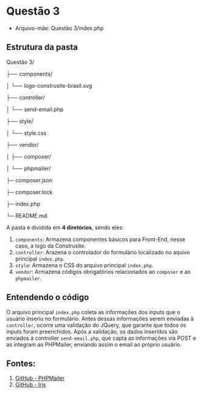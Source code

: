# Questão 3

- Arquivo-mãe: Questão 3/index.php

## Estrutura da pasta
Questão 3/

├── components/

│   └── logo-construsite-brasil.svg

├── controller/

│   └── send-email.php

├── style/

│   └── style.css

├── vendor/

│   ├── composer/

│   └── phpmailer/

├─ composer.json

├─ composer.lock

├─ index.php

└─ README.md

A pasta é dividida em **4 diretórios**, sendo eles:
1. `components`: Armazena componentes básicos para Front-End, nesse caso, a logo da Construsite.
2. `controller`: Arazena o controlador do formulário localizado no aquivo principal `index.php`.
3. `style`: Armazena o CSS do arquivo principal `index.php`.
4. `vendor`: Armazena códigos obrigatórios relacionados ao `composer` e ao `phpmailer`.


## Entendendo o código
O arquivo principal `index.php` coleta as informações dos inputs que o usuário inseriu no formulário. Antes dessas informações serem enviadas à `controller`, ocorre uma validação do JQuery, que garante que todos os inputs foram preenchidos. Após a validação, os dados inseridos são enviados à controller `send-email.php`, que capta as informações via POST e as integram ao PHPMailer, enviando assim o email ao próprio usuário.

## Fontes:
1. [GitHub - PHPMailer](https://github.com/PHPMailer/PHPMailer)
2. [GitHub - Iris](https://github.com/becanmccotemig/iris)
